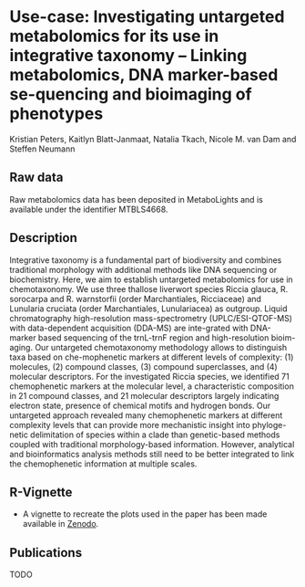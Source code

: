# Use-case: Investigating untargeted metabolomics for its use in integrative taxonomy – Linking metabolomics, DNA marker-based se-quencing and bioimaging of phenotypes
Kristian Peters, Kaitlyn Blatt-Janmaat, Natalia Tkach, Nicole M. van Dam and Steffen Neumann

## Raw data
Raw metabolomics data has been deposited in MetaboLights and is available under the identifier MTBLS4668.

## Description
Integrative taxonomy is a fundamental part of biodiversity and combines traditional morphology with additional methods like DNA sequencing or biochemistry. Here, we aim to establish untargeted metabolomics for use in chemotaxonomy. We use three thallose liverwort species Riccia glauca, R. sorocarpa and R. warnstorfii (order Marchantiales, Ricciaceae) and Lunularia cruciata (order Marchantiales, Lunulariacea) as outgroup. Liquid chromatography high-resolution mass-spectrometry (UPLC/ESI-QTOF-MS) with data-dependent acquisition (DDA-MS) are inte-grated with DNA-marker based sequencing of the trnL-trnF region and high-resolution bioim-aging. Our untargeted chemotaxonomy methodology allows to distinguish taxa based on che-mophenetic markers at different levels of complexity: (1) molecules, (2) compound classes, (3) compound superclasses, and (4) molecular descriptors. For the investigated Riccia species, we identified 71 chemophenetic markers at the molecular level, a characteristic composition in 21 compound classes, and 21 molecular descriptors largely indicating electron state, presence of chemical motifs and hydrogen bonds. Our untargeted approach revealed many chemophenetic markers at different complexity levels that can provide more mechanistic insight into phyloge-netic delimitation of species within a clade than genetic-based methods coupled with traditional morphology-based information. However, analytical and bioinformatics analysis methods still need to be better integrated to link the chemophenetic information at multiple scales.

## R-Vignette
- A vignette to recreate the plots used in the paper has been made available in [Zenodo](https://doi.org/10.5281/zenodo.7596018).

## Publications
TODO
